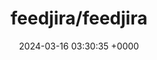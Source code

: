 ---
title: "feedjira/feedjira"
link: "https://github.com/feedjira/feedjira"
date: "2024-03-16 03:30:35 +0000"
description: "A feed parsing library"
category: "github"
---